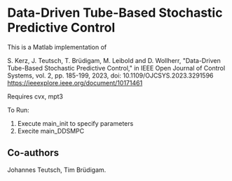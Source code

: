 # Data-Driven Tube-Based Stochastic Predictive Control

This is a Matlab implementation of

S. Kerz, J. Teutsch, T. Brüdigam, M. Leibold and D. Wollherr, "Data-Driven Tube-Based Stochastic Predictive Control," in IEEE Open Journal of Control Systems, vol. 2, pp. 185-199, 2023, doi: 10.1109/OJCSYS.2023.3291596
https://ieeexplore.ieee.org/document/10171461


Requires cvx, mpt3

To Run:
1) Execute main_init to specify parameters
2) Execite main_DDSMPC

## Co-authors
Johannes Teutsch, Tim Brüdigam.
